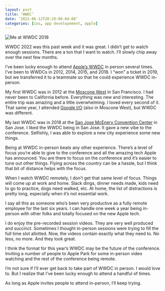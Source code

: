 ```yaml
---
layout: post
title: ‘WWDC’
date: ‘2022-06-12T20:20:00-04:00’
categories: [ios, app developement, apple]
---
```


![Me at WWDC 2018](/public/images/2022-wwdc/wwdc.jpeg)

WWDC 2022 was this past week and it was great. I didn’t get to watch enough sessions. There are a ton that I want to watch. I’ll slowly chip away over the next few months. 

I’ve been lucky enough to attend [Apple’s WWDC](https://developer.apple.com/wwdc22/) in person several times. I’ve been to WWDCs in 2012, 2014, 2015, and 2018. I “won” a ticket in 2019, but we transferred it to a teammate so that he could experience WWDC in-person. 

My first WWDC was in 2012 at the [Moscone West](https://www.moscone.com) in San Francisco. I had never been to California before. Everything was new and interesting. The entire trip was amazing and a little overwhelming. I loved every second of it. That same year, I attended [Google I/O](https://io.google/2022/) (also in Moscone West), but WWDC was different. 

My last WWDC was in 2018 at the [San Jose McEnery Convention Center](https://www.sanjose.org/conventioncenter) in San Jose. I liked the WWDC being in San Jose. It gave a new vibe to the conference. Selfishly, I was able to explore a new city experience some new things. 

Being at WWDC in-person beats any other experience. There’s a level of focus you’re able to give to the conference and all the amazing tech Apple has announced. You are there to focus on the conference and it’s easier to tune out other things. Flying across the country can be a hassle, but I think that bit of distance helps with the focus. 

When I watch WWDC remotely, I don’t get that same level of focus. Things will come up at work and home. Slack dings, dinner needs made, kids need to go to practice, dogs need walked, etc. At home, the list of distractions is pretty long, especially when it’s not essential work. 

I say all this as someone who’s been very productive as a fully remote employee for the last six years. I can handle one week a year being in-person with other folks and totally focused on the new Apple tech. 

I do enjoy the pre-recorded session videos. They are very well produced and succinct. Sometimes I thought in-person sessions were trying to fill the full time slot allotted. Now, the videos contain exactly what they need to. No less, no more. And they look great. 

I think the format for this year’s WWDC may be the future of the conference. Inviting a number of people to Apple Park for some in-person video watching and the rest of the conference being remote. 

I’m not sure if I’ll ever get back to take part of WWDC in person. I would love to. But I realize that I’ve been lucky enough to attend a handful of times. 

As long as Apple invites people to attend in-person, I’ll keep trying. 